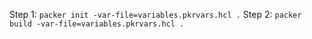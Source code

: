 Step 1: `packer init -var-file=variables.pkrvars.hcl .`
Step 2: `packer build -var-file=variables.pkrvars.hcl .`
